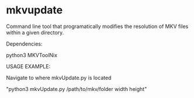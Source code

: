 # mkvupdate
Command line tool that programatically modifies the resolution of MKV files within a given directory.

Dependencies: 

python3
MKVToolNix

USAGE EXAMPLE:

Navigate to where mkvUpdate.py is located

"python3 mkvUpdate.py /path/to/mkv/folder width height"